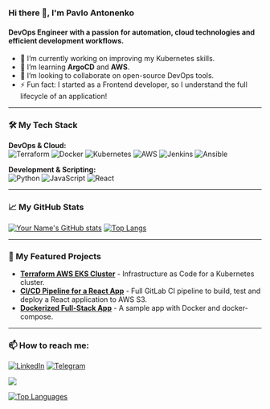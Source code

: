 ### Hi there 👋, I'm Pavlo Antonenko

#### DevOps Engineer with a passion for automation, cloud technologies and efficient development workflows.

- 🔭 I’m currently working on improving my Kubernetes skills.
- 🌱 I’m learning **ArgoCD** and **AWS**.
- 👯 I’m looking to collaborate on open-source DevOps tools.
- ⚡ Fun fact: I started as a Frontend developer, so I understand the full lifecycle of an application!

---

### 🛠️ My Tech Stack

**DevOps & Cloud:**  
![Terraform](https://img.shields.io/badge/Terraform-7B42BC?style=for-the-badge&logo=terraform&logoColor=white)
![Docker](https://img.shields.io/badge/Docker-2496ED?style=for-the-badge&logo=docker&logoColor=white)
![Kubernetes](https://img.shields.io/badge/Kubernetes-326CE5?style=for-the-badge&logo=kubernetes&logoColor=white)
![AWS](https://img.shields.io/badge/AWS-232F3E?style=for-the-badge&logo=amazonaws&logoColor=white)
![Jenkins](https://img.shields.io/badge/Jenkins-D24939?style=for-the-badge&logo=jenkins&logoColor=white)
![Ansible](https://img.shields.io/badge/Ansible-EE0000?style=for-the-badge&logo=ansible&logoColor=white)

**Development & Scripting:**  
![Python](https://img.shields.io/badge/Python-3776AB?style=for-the-badge&logo=python&logoColor=white)
![JavaScript](https://img.shields.io/badge/JavaScript-F7DF1E?style=for-the-badge&logo=javascript&logoColor=black)
![React](https://img.shields.io/badge/React-61DAFB?style=for-the-badge&logo=react&logoColor=black)

---

### 📈 My GitHub Stats

[![Your Name's GitHub stats](https://github-readme-stats.vercel.app/api?username=yourname&show_icons=true&theme=radical)](https://github.com/yourname)
[![Top Langs](https://github-readme-stats.vercel.app/api/top-langs/?username=yourname&layout=compact&theme=radical)](https://github.com/yourname)

---

### 🚀 My Featured Projects

- **[Terraform AWS EKS Cluster](https://github.com/yourname/terraform-aws-eks)** - Infrastructure as Code for a Kubernetes cluster.
- **[CI/CD Pipeline for a React App](https://github.com/yourname/react-app-cicd)** - Full GitLab CI pipeline to build, test and deploy a React application to AWS S3.
- **[Dockerized Full-Stack App](https://github.com/yourname/fullstack-docker-compose)** - A sample app with Docker and docker-compose.

---

### 📫 How to reach me:

[![LinkedIn](https://img.shields.io/badge/LinkedIn-0A66C2?style=for-the-badge&logo=linkedin&logoColor=white)](https://www.linkedin.com/in/yourname/)
[![Telegram](https://img.shields.io/badge/Telegram-26A5E4?style=for-the-badge&logo=telegram&logoColor=white)](https://t.me/yourname)

<a href="http://www.github.com/paul-antonenko"><img src="https://github-readme-streak-stats.herokuapp.com/?user=paul-antonenko&stroke=ffffff&background=171717&ring=ffffff&fire=ffffff&currStreakNum=ffffff&currStreakLabel=ffffff&sideNums=ffffff&sideLabels=ffffff&dates=ffffff&hide_border=true" /></a>

<a href="https://github.com/paul-antonenko" align="left"><img src="https://github-readme-stats.vercel.app/api/top-langs/?username=paul-antonenko&langs_count=10&title_color=ffffff&text_color=ffffff&icon_color=ffffff&bg_color=171717&hide_border=true&locale=en&custom_title=Top%20%Languages" alt="Top Languages" /></a>



